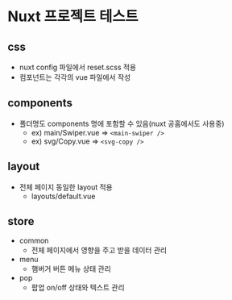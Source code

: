 # Nuxt 프로젝트 테스트

## css
* nuxt config 파일에서 reset.scss 적용
* 컴포넌트는 각각의 vue 파일에서 작성

## components
* 폴더명도 components 명에 포함할 수 있음(nuxt 공홈에서도 사용중)
	* ex) main/Swiper.vue => `<main-swiper />`
	* ex) svg/Copy.vue => `<svg-copy />`

## layout
* 전체 페이지 동일한 layout 적용
	* layouts/default.vue

## store
* common
	* 전체 페이지에서 영향을 주고 받을 데이터 관리
* menu
	* 햄버거 버튼 메뉴 상태 관리
* pop
	* 팝업 on/off 상태와 텍스트 관리